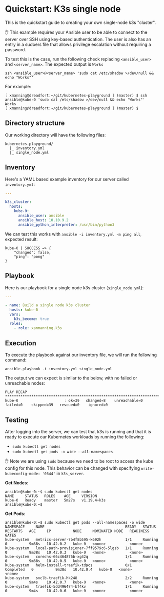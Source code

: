 # Quickstart: K3s single node

This is the quickstart guide to creating your own single-node k3s "cluster".

:hand: This example requires your Ansible user to be able to connect to the
server over SSH using key-based authentication. The user is also has an entry
in a sudoers file that allows privilege escalation without requiring a
password.

To test this is the case, run the following check replacing `<ansible_user>`
and `<server_name>`. The expected output is `Works`

`ssh <ansible_user>@<server_name> 'sudo cat /etc/shadow >/dev/null && echo "Works"'`

For example:

```text
[ xmanning@dreadfort:~/git/kubernetes-playground ] (master) $ ssh ansible@kube-0 'sudo cat /etc/shadow >/dev/null && echo "Works"'
Works
[ xmanning@dreadfort:~/git/kubernetes-playground ] (master) $
```

## Directory structure

Our working directory will have the following files:

```text
kubernetes-playground/
  |_ inventory.yml
  |_ single_node.yml
```

## Inventory

Here's a YAML based example inventory for our server called `inventory.yml`:

```yaml
---

k3s_cluster:
  hosts:
    kube-0:
      ansible_user: ansible
      ansible_host: 10.10.9.2
      ansible_python_interpreter: /usr/bin/python3

```

We can test this works with `ansible -i inventory.yml -m ping all`, expected
result:

```text
kube-0 | SUCCESS => {
    "changed": false,
    "ping": "pong"
}
```

## Playbook

Here is our playbook for a single node k3s cluster (`single_node.yml`):

```yaml
---

- name: Build a single node k3s cluster
  hosts: kube-0
  vars:
    k3s_become: true
  roles:
    - role: xanmanning.k3s
```

## Execution

To execute the playbook against our inventory file, we will run the following
command:

`ansible-playbook -i inventory.yml single_node.yml`

The output we can expect is similar to the below, with no failed or unreachable
nodes:

```text
PLAY RECAP *******************************************************************************************************
kube-0                     : ok=39   changed=8    unreachable=0    failed=0    skipped=39   rescued=0    ignored=0
```

## Testing

After logging into the server, we can test that k3s is running and that it is
ready to execute our Kubernetes workloads by running the following:

  - `sudo kubectl get nodes`
  - `sudo kubectl get pods -o wide --all-namespaces`

:hand: Note we are using `sudo` because we need to be root to access the
kube config for this node. This behavior can be changed with specifying
`write-kubeconfig-mode: '0644'` in `k3s_server`.

**Get Nodes**:

```text
ansible@kube-0:~$ sudo kubectl get nodes
NAME     STATUS   ROLES    AGE     VERSION
kube-0   Ready    master   5m27s   v1.19.4+k3s
ansible@kube-0:~$
```

**Get Pods**:

```text
ansible@kube-0:~$ sudo kubectl get pods --all-namespaces -o wide
NAMESPACE     NAME                                     READY   STATUS      RESTARTS   AGE     IP          NODE     NOMINATED NODE   READINESS GATES
kube-system   metrics-server-7b4f8b595-k692h           1/1     Running     0          9m38s   10.42.0.2   kube-0   <none>           <none>
kube-system   local-path-provisioner-7ff9579c6-5lgzb   1/1     Running     0          9m38s   10.42.0.3   kube-0   <none>           <none>
kube-system   coredns-66c464876b-xg42q                 1/1     Running     0          9m38s   10.42.0.5   kube-0   <none>           <none>
kube-system   helm-install-traefik-tdpcs               0/1     Completed   0          9m38s   10.42.0.4   kube-0   <none>           <none>
kube-system   svclb-traefik-hk248                      2/2     Running     0          9m4s    10.42.0.7   kube-0   <none>           <none>
kube-system   traefik-5dd496474-bf4kv                  1/1     Running     0          9m4s    10.42.0.6   kube-0   <none>           <none>
```